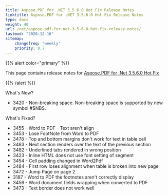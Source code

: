 ```yaml
---
title: Aspose.PDF for .NET 3.5.6.0 Hot Fix Release Notes
linktitle: Aspose.PDF for .NET 3.5.6.0 Hot Fix Release Notes
type: docs
weight: 40
url: /net/aspose-pdf-for-net-3-5-6-0-hot-fix-release-notes/
lastmod: "2020-12-16"
sitemap:
    changefreq: "weekly"
    priority: 0.7
---
```


{{% alert color="primary" %}} 

This page contains release notes for [Aspose.PDF for .Net 3.5.6.0 Hot Fix](http://www.aspose.com/downloads/pdf/net/new-releases/aspose.pdf-for-.net-3.5.6.0-hot-fix/)

{{% /alert %}} 

What's New?

- 3420 - Non-breaking 
  space. Non-breaking space is supported by new symbol #$NBS.

What's Fixed?

- 3455 - Word 
  to PDF - Text aren't align
- 3453 - Lose 
  FootNote from Word to PDF
- 3478 - Top 
  and bottom margins don't work for text in table cell 
- 3483 - Next 
  section renders over the text of the previous section 
- 3482 - Underlined 
  tabs rendered in wrong position 
- 3423 - Inline 
  HTML does not use font setting of segment
- 3454 - Cell 
  padding changed in Word2Pdf 
- 3484 - First 
  row loses alignment when table is broken into new page
- 3472 - Jump 
  Page on page 2 
- 3187 - Word 
  to PDF the footnotes aren't correctly display
- 3456 - 
  Word document fields wrapping when converted to PDF
- 3473 - 
  Text border does not work well
